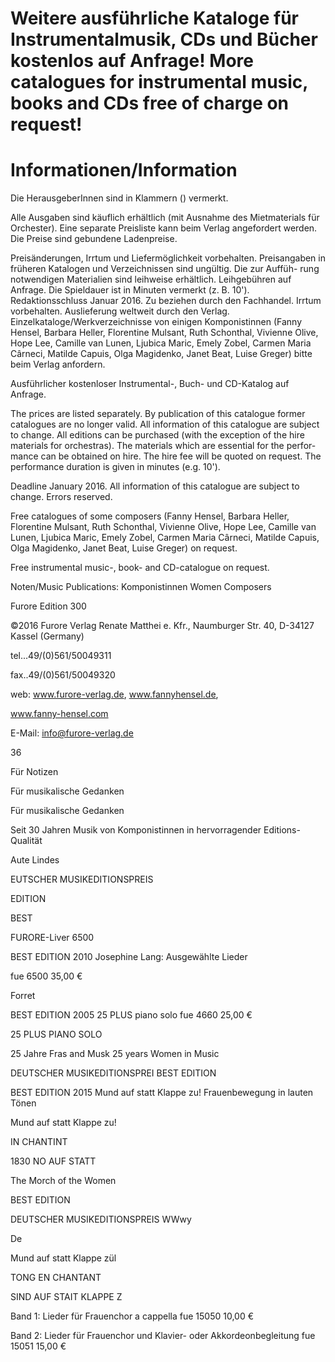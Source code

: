 # Weitere ausführliche Kataloge für Instrumentalmusik, CDs und Bücher kostenlos auf Anfrage! More catalogues for instrumental music, books and CDs free of charge on request!

# Informationen/Information

Die HerausgeberInnen sind in Klammern () vermerkt.

Alle Ausgaben sind käuflich erhältlich (mit Ausnahme des Mietmaterials für Orchester). Eine separate Preisliste kann beim Verlag angefordert werden. Die Preise sind gebundene Ladenpreise.

Preisänderungen, Irrtum und Liefermöglichkeit vorbehalten. Preisangaben in früheren Katalogen und Verzeichnissen sind ungültig. Die zur Auffüh- rung notwendigen Materialien sind leihweise erhältlich. Leihgebühren auf Anfrage. Die Spieldauer ist in Minuten vermerkt (z. B. 10'). Redaktionsschluss Januar 2016. Zu beziehen durch den Fachhandel. Irrtum vorbehalten. Auslieferung weltweit durch den Verlag. Einzelkataloge/Werkverzeichnisse von einigen Komponistinnen (Fanny Hensel, Barbara Heller, Florentine Mulsant, Ruth Schonthal, Vivienne Olive, Hope Lee, Camille van Lunen, Ljubica Maric, Emely Zobel, Carmen Maria Cârneci, Matilde Capuis, Olga Magidenko, Janet Beat, Luise Greger) bitte beim Verlag anfordern.

Ausführlicher kostenloser Instrumental-, Buch- und CD-Katalog auf Anfrage.

The prices are listed separately. By publication of this catalogue former catalogues are no longer valid. All information of this catalogue are subject to change. All editions can be purchased (with the exception of the hire materials for orchestras). The materials which are essential for the perfor-mance can be obtained on hire. The hire fee will be quoted on request. The performance duration is given in minutes (e.g. 10').

Deadline January 2016. All information of this catalogue are subject to change. Errors reserved.

Free catalogues of some composers (Fanny Hensel, Barbara Heller, Florentine Mulsant, Ruth Schonthal, Vivienne Olive, Hope Lee, Camille van Lunen, Ljubica Maric, Emely Zobel, Carmen Maria Cârneci, Matilde Capuis, Olga Magidenko, Janet Beat, Luise Greger) on request.

Free instrumental music-, book- and CD-catalogue on request.

Noten/Music Publications: Komponistinnen Women Composers

Furore Edition 300

©2016 Furore Verlag Renate Matthei e. Kfr., Naumburger Str. 40, D-34127 Kassel (Germany)

tel...49/(0)561/50049311

fax..49/(0)561/50049320

web: www.furore-verlag.de, www.fannyhensel.de,

www.fanny-hensel.com

E-Mail: info@furore-verlag.de

36

Für Notizen

Für musikalische Gedanken

Für musikalische Gedanken

Seit 30 Jahren Musik von Komponistinnen in hervorragender Editions-Qualität

Aute Lindes

EUTSCHER MUSIKEDITIONSPREIS

EDITION

BEST

FURORE-Liver 6500

BEST EDITION 2010 Josephine Lang: Ausgewählte Lieder

fue 6500 35,00 €

Forret

BEST EDITION 2005 25 PLUS piano solo fue 4660 25,00 €

25 PLUS PIANO SOLO

25 Jahre Fras and Musk 25 years Women in Music

DEUTSCHER MUSIKEDITIONSPREI BEST EDITION

BEST EDITION 2015 Mund auf statt Klappe zu! Frauenbewegung in lauten Tönen

Mund auf statt Klappe zu!

IN CHANTINT

1830 NO AUF STATT

The Morch of the Women

BEST EDITION

DEUTSCHER MUSIKEDITIONSPREIS WWwy

De

Mund auf statt Klappe zül

TONG EN CHANTANT

SIND AUF STAIT KLAPPE Z

Band 1: Lieder für Frauenchor a cappella fue 15050 10,00 €

Band 2: Lieder für Frauenchor und Klavier- oder Akkordeonbegleitung fue 15051 15,00 €